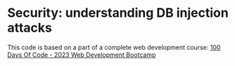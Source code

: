 # Security: understanding DB injection attacks

This code is based on a part of a complete web development course: [100 Days Of Code - 2023 Web Development Bootcamp](https://www.udemy.com/course/100-days-of-code-web-development-bootcamp/)
